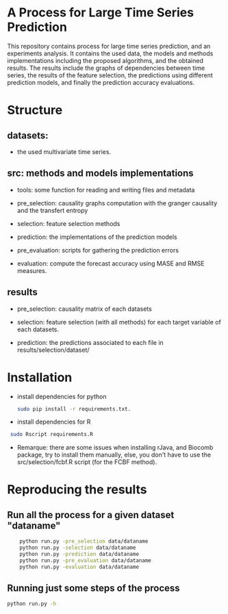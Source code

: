 # A Process for Large Time Series Prediction

This repository contains process for large time series prediction, and an experiments analysis. It contains the used data, the models and methods implementations including the proposed algorithms,  and the obtained results. The results include the  graphs of dependencies between time series, the results of the feature selection, the predictions using different prediction models, and finally the prediction accuracy evaluations.

# Structure

## datasets: 
   * the used multivariate time series.

## src: methods and models implementations

   * tools: some function for reading and writing files and metadata

   * pre_selection: causality graphs computation with the granger causality and the transfert entropy

   * selection: feature selection methods

   * prediction: the implementations of the prediction models
	
   * pre_evaluation: scripts for gathering the prediction errors
	
   * evaluation: compute the forecast accuracy using MASE and RMSE measures.
	
		
## results

   * pre_selection: causality matrix of each datasets

   * selection: feature selection (with all methods) for each target variable of each datasets.
   
   * prediction: the predictions associated to each file in results/selection/dataset/

      
# Installation

  * install dependencies for python
    ```bash
    sudo pip install -r requirements.txt.
    ```
   * install dependencies for R
   ```bash
    sudo Rscript requirements.R
   ```
  
  * Remarque: there are some issues when installing rJava, and Biocomb package, try to install them manually, else, you don't have to 
  	use the src/selection/fcbf.R script (for the FCBF method).

 
# Reproducing the results

## Run all the process for a given dataset "dataname"
```bash
	python run.py -pre_selection data/dataname
	python run.py -selection data/dataname
	python run.py -prediction data/dataname
	python run.py -pre_evaluation data/dataname
	python run.py -evaluation data/dataname

```
## Running just some steps of the process
```bash
python run.py -h 
```


